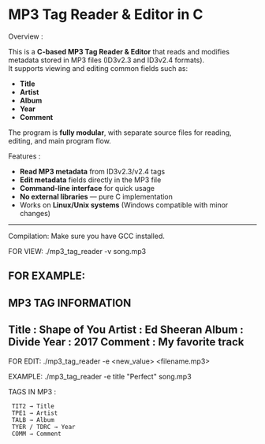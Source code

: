 # MP3 Tag Reader & Editor in C

Overview :

This is a **C-based MP3 Tag Reader & Editor** that reads and modifies metadata stored in MP3 files (ID3v2.3 and ID3v2.4 formats).  
It supports viewing and editing common fields such as:
- **Title**
- **Artist**
- **Album**
- **Year**
- **Comment**

The program is **fully modular**, with separate source files for reading, editing, and main program flow.


Features :

- **Read MP3 metadata** from ID3v2.3/v2.4 tags
- **Edit metadata** fields directly in the MP3 file
- **Command-line interface** for quick usage
- **No external libraries** — pure C implementation
- Works on **Linux/Unix systems** (Windows compatible with minor changes)

---

Compilation:
Make sure you have GCC installed.


FOR VIEW:
./mp3_tag_reader -v song.mp3

FOR EXAMPLE:
----------------------------------------
 MP3 TAG INFORMATION
----------------------------------------
Title   : Shape of You
Artist  : Ed Sheeran
Album   : Divide
Year    : 2017
Comment : My favorite track
----------------------------------------


FOR EDIT:
./mp3_tag_reader -e <tag> <new_value> <filename.mp3>

EXAMPLE:
 ./mp3_tag_reader -e title "Perfect" song.mp3

 TAGS IN MP3 :

     TIT2 → Title
     TPE1 → Artist
     TALB → Album
     TYER / TDRC → Year
     COMM → Comment
